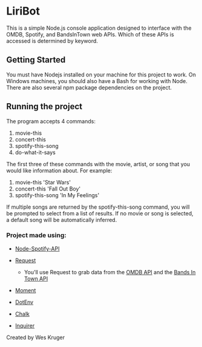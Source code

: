 # LiriBot
This is a simple Node.js console application designed to interface with the OMDB, Spotify, and BandsInTown web APIs. 
Which of these APIs is accessed is determined by keyword.

## Getting Started
You must have Nodejs installed on your machine for this project to work. On Windows machines, you should also have a Bash for working with Node.
There are also several npm package dependencies on the project.

## Running the project
The program accepts 4 commands: 
1. movie-this
2. concert-this
3. spotify-this-song
4. do-what-it-says

The first three of these commands with the movie, artist, or song that you would like information about. For example:
1. movie-this 'Star Wars'
2. concert-this 'Fall Out Boy'
3. spotify-this-song 'In My Feelings'

If multiple songs are returned by the spotify-this-song command, you will be prompted to select from a list of results.
If no movie or song is selected, a default song will be automatically inferred.

### Project made using:
   * [Node-Spotify-API](https://www.npmjs.com/package/node-spotify-api)

   * [Request](https://www.npmjs.com/package/request)

     * You'll use Request to grab data from the [OMDB API](http://www.omdbapi.com) and the [Bands In Town API](http://www.artists.bandsintown.com/bandsintown-api)

   * [Moment](https://www.npmjs.com/package/moment)

   * [DotEnv](https://www.npmjs.com/package/dotenv)
   
   * [Chalk](https://www.npmjs.com/package/chalk)
   
   * [Inquirer](https://www.npmjs.com/package/inquirer/v/5.0.1)
   

Created by Wes Kruger
